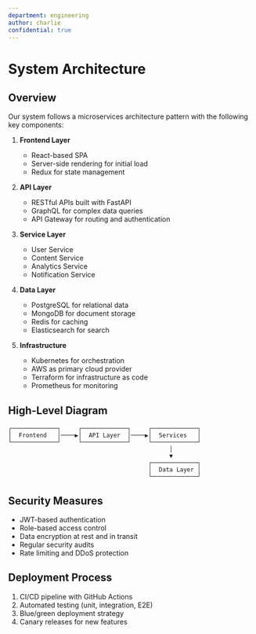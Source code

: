 ```yaml
---
department: engineering
author: charlie
confidential: true
---
```


# System Architecture

## Overview

Our system follows a microservices architecture pattern with the following key components:

1. **Frontend Layer**

   - React-based SPA
   - Server-side rendering for initial load
   - Redux for state management

2. **API Layer**

   - RESTful APIs built with FastAPI
   - GraphQL for complex data queries
   - API Gateway for routing and authentication

3. **Service Layer**

   - User Service
   - Content Service
   - Analytics Service
   - Notification Service

4. **Data Layer**

   - PostgreSQL for relational data
   - MongoDB for document storage
   - Redis for caching
   - Elasticsearch for search

5. **Infrastructure**
   - Kubernetes for orchestration
   - AWS as primary cloud provider
   - Terraform for infrastructure as code
   - Prometheus for monitoring

## High-Level Diagram

```
┌─────────────┐     ┌─────────────┐     ┌─────────────┐
│  Frontend   │────▶│  API Layer  │────▶│  Services   │
└─────────────┘     └─────────────┘     └─────────────┘
                                              │
                                              ▼
                                        ┌─────────────┐
                                        │  Data Layer │
                                        └─────────────┘
```

## Security Measures

- JWT-based authentication
- Role-based access control
- Data encryption at rest and in transit
- Regular security audits
- Rate limiting and DDoS protection

## Deployment Process

1. CI/CD pipeline with GitHub Actions
2. Automated testing (unit, integration, E2E)
3. Blue/green deployment strategy
4. Canary releases for new features
